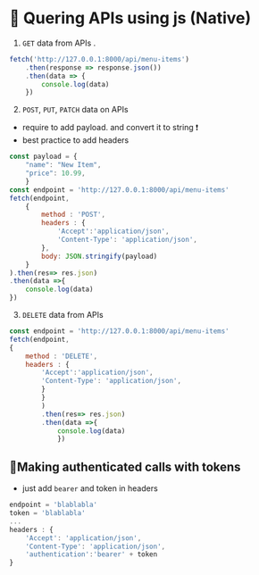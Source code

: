 # 📑 Quering APIs using js (Native)

1. `GET` data from APIs .
```js
fetch('http://127.0.0.1:8000/api/menu-items')
    .then(response => response.json())
    .then(data => {
        console.log(data)
    })

```
2. `POST`, `PUT`, `PATCH` data on APIs
- require to add payload. and convert it to string ❗
- best practice to add headers
```js
const payload = {
    "name": "New Item",
    "price": 10.99,
    }
const endpoint = 'http://127.0.0.1:8000/api/menu-items'
fetch(endpoint, 
    {
        method : 'POST',
        headers : {
            'Accept':'application/json',
            'Content-Type': 'application/json',
        },
        body: JSON.stringify(payload)
    }
).then(res=> res.json)
.then(data =>{
    console.log(data)
})
```
3. `DELETE` data from APIs
```js
const endpoint = 'http://127.0.0.1:8000/api/menu-items'
fetch(endpoint,
{
    method : 'DELETE',
    headers : {
        'Accept':'application/json',
        'Content-Type': 'application/json',
        }
        }
        )
        .then(res=> res.json)
        .then(data =>{
            console.log(data)
            })
```
## 📑Making authenticated calls with tokens
- just add `bearer` and token in headers
```js
endpoint = 'blablabla'
token = 'blablabla'
...
headers : {
    'Accept': 'application/json',
    'Content-Type': 'application/json',
    'authentication':'bearer' + token
}
```